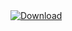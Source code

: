 <a href="ambarroller.com">
<img src="https://img.shields.io/badge/Download-blue?logo=Download&logoColor=white&style=for-the-badge" alt="Download"/>
</a>
